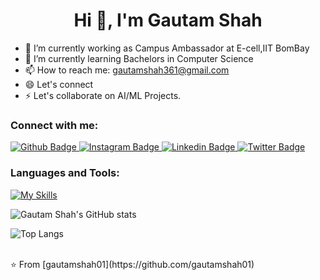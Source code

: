  <h1 align="center">Hi 👋, I'm Gautam Shah</h1>

- 🔭 I’m currently working as Campus Ambassador at E-cell,IIT BomBay
- 🌱 I’m currently learning Bachelors in Computer Science 
- 📫 How to reach me: gautamshah361@gmail.com
- 😄 Let's connect
- ⚡ Let's collaborate on AI/ML Projects.
  
### Connect with me:
<div id="badges">
  <a href="https://github.com/gautamshah01">
    <img src="https://img.shields.io/badge/Github-white?style=for-the-badge&logo=Github&logoColor=black" alt="Github Badge"/>
  </a>
   <a href="https://www.instagram.com/gautam_shah05">
    <img src="https://img.shields.io/badge/Instagram-purple?style=for-the-badge&logo=instagram&logoColor=white" alt="Instagram Badge"/>
  </a>
   <a href="https://linkedin.com/gautam_shah05">
    <img src="https://img.shields.io/badge/LinkedIn-0077B5?style=for-the-badge&logo=linkedin&logoColor=white" alt="Linkedin Badge"/>
  </a>
   <a href="https://twitter.com/GautamShah05">
    <img src="https://img.shields.io/badge/Twitter-blue?style=for-the-badge&logo=twitter&logoColor=white" alt="Twitter Badge"/>
  </a>
</div>

### Languages and Tools:
[![My Skills](https://skillicons.dev/icons?i=python,java,cpp,mysql,opencv,vscode,github,git,html,css,javascript,php&perline=5)](https://skillicons.dev)

![Gautam Shah's GitHub stats](https://github-readme-stats.vercel.app/api?username=gautamshah01&show_icons=true&theme=dark)

![Top Langs](https://github-readme-stats.vercel.app/api/top-langs/?username=gautamshah01&theme=dark)


<br>
⭐️ From [gautamshah01](https://github.com/gautamshah01)
